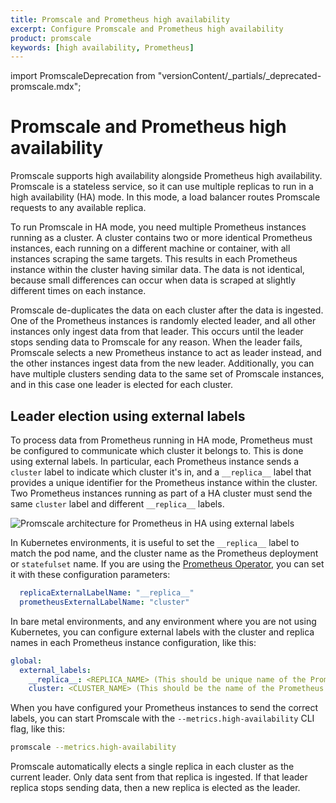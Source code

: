```yaml
---
title: Promscale and Prometheus high availability
excerpt: Configure Promscale and Prometheus high availability
product: promscale
keywords: [high availability, Prometheus]
---
```


import PromscaleDeprecation from "versionContent/_partials/_deprecated-promscale.mdx";

# Promscale and Prometheus high availability

<PromscaleDeprecation />

Promscale supports high availability alongside Prometheus high availability.
Promscale is a stateless service, so it can use multiple replicas to run in a
high availability (HA) mode. In this mode, a load balancer routes Promscale
requests to any available replica.

To run Promscale in HA mode, you need multiple Prometheus instances running as a
cluster. A cluster contains two or more identical Prometheus instances, each
running on a different machine or container, with all instances scraping the
same targets. This results in each Prometheus instance within the cluster having
similar data. The data is not identical, because small differences can occur
when data is scraped at slightly different times on each instance.

Promscale de-duplicates the data on each cluster after the data is ingested. One
of the Prometheus instances is randomly elected leader, and all other instances
only ingest data from that leader. This occurs until the leader stops sending
data to Promscale for any reason. When the leader fails, Promscale selects a new
Prometheus instance to act as leader instead, and the other instances ingest
data from the new leader. Additionally, you can have multiple clusters sending
data to the same set of Promscale instances, and in this case one leader is
elected for each cluster.

## Leader election using external labels

To process data from Prometheus running in HA mode, Prometheus must be
configured to communicate which cluster it belongs to. This is done using
external labels. In particular, each Prometheus instance sends a `cluster` label
to indicate which cluster it's in, and a `__replica__` label that provides a
unique identifier for the Prometheus instance within the cluster. Two Prometheus
instances running as part of a HA cluster must send the same `cluster` label and
different `__replica__` labels.

<img class="main-content__illustration" src="https://s3.amazonaws.com/assets.timescale.com/docs/images/promscale-ha.png" alt="Promscale architecture for Prometheus in HA using external labels"/>

In Kubernetes environments, it is useful to set the `__replica__` label to match
the pod name, and the cluster name as the Prometheus deployment or `statefulset`
name. If you are using the [Prometheus
Operator](https://github.com/prometheus-operator/prometheus-operator#prometheus-operator),
you can set it with these configuration parameters:

```yaml
  replicaExternalLabelName: "__replica__"
  prometheusExternalLabelName: "cluster"
```

In bare metal environments, and any environment where you are not using
Kubernetes, you can configure external labels with the cluster and replica names
in each Prometheus instance configuration, like this:

```yaml
global:
  external_labels:
    __replica__: <REPLICA_NAME> (This should be unique name of the Prometheus instance)
    cluster: <CLUSTER_NAME> (This should be the name of the Prometheus deployment, which should be common across the Prometheus replica instances.)
```

When you have configured your Prometheus instances to send the correct labels,
you can start Promscale with the `--metrics.high-availability` CLI flag, like this:

```bash
promscale --metrics.high-availability
```

Promscale automatically elects a single replica in each cluster as the current
leader. Only data sent from that replica is ingested. If that leader replica
stops sending data, then a new replica is elected as the leader.
